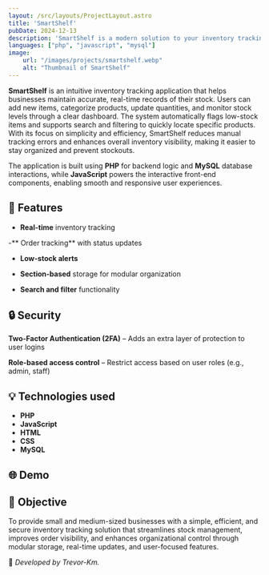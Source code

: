 ```yaml
---
layout: /src/layouts/ProjectLayout.astro
title: 'SmartShelf'
pubDate: 2024-12-13
description: 'SmartShelf is a modern solution to your inventory tracking needs!'
languages: ["php", "javascript", "mysql"]
image:
    url: "/images/projects/smartshelf.webp"
    alt: "Thumbnail of SmartShelf"
---
```


**SmartShelf** is an intuitive inventory tracking application that helps businesses maintain accurate, real-time records of their stock. Users can add new items, categorize products, update quantities, and monitor stock levels through a clear dashboard. The system automatically flags low-stock items and supports search and filtering to quickly locate specific products. With its focus on simplicity and efficiency, SmartShelf reduces manual tracking errors and enhances overall inventory visibility, making it easier to stay organized and prevent stockouts.

The application is built using **PHP** for backend logic and **MySQL** database interactions, while **JavaScript** powers the interactive front-end components, enabling smooth and responsive user experiences.

## 🧩 Features

- **Real-time** inventory tracking

-** Order tracking** with status updates

- **Low-stock alerts**

- **Section-based** storage for modular organization

- **Search and filter** functionality

## 🔒 Security

**Two-Factor Authentication (2FA)** – Adds an extra layer of protection to user logins

**Role-based access control** – Restrict access based on user roles (e.g., admin, staff)

## 💡 Technologies used

- **PHP**
- **JavaScript**
- **HTML**
- **CSS**
- **MySQL**

## 🌐 Demo

<!-- -> Coming soon??? -->

## 🎯 Objective

To provide small and medium-sized businesses with a simple, efficient, and secure inventory tracking solution that streamlines stock management, improves order visibility, and enhances organizational control through modular storage, real-time updates, and user-focused features.

🚀 *Developed by Trevor-Km.*
